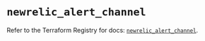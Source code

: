 # `newrelic_alert_channel`

Refer to the Terraform Registry for docs: [`newrelic_alert_channel`](https://registry.terraform.io/providers/newrelic/newrelic/3.33.0/docs/resources/alert_channel).
